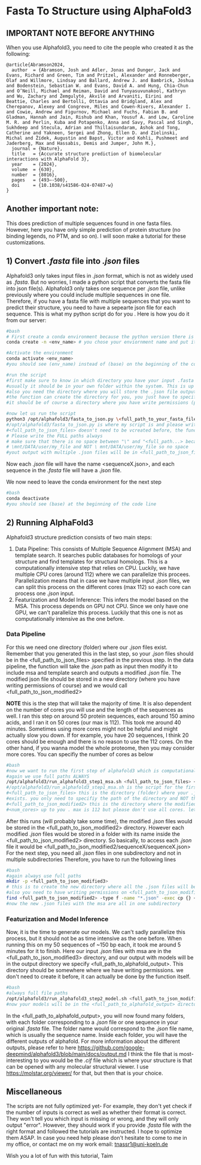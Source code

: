 # **Fasta To Structure using AlphaFold3**

## **IMPORTANT NOTE BEFORE ANYTHING**
When you use Alphafold3, you need to cite the people who created it as the following: 

```
@article{Abramson2024,
  author  = {Abramson, Josh and Adler, Jonas and Dunger, Jack and Evans, Richard and Green, Tim and Pritzel, Alexander and Ronneberger, Olaf and Willmore, Lindsay and Ballard, Andrew J. and Bambrick, Joshua and Bodenstein, Sebastian W. and Evans, David A. and Hung, Chia-Chun and O’Neill, Michael and Reiman, David and Tunyasuvunakool, Kathryn and Wu, Zachary and Žemgulytė, Akvilė and Arvaniti, Eirini and Beattie, Charles and Bertolli, Ottavia and Bridgland, Alex and Cherepanov, Alexey and Congreve, Miles and Cowen-Rivers, Alexander I. and Cowie, Andrew and Figurnov, Michael and Fuchs, Fabian B. and Gladman, Hannah and Jain, Rishub and Khan, Yousuf A. and Low, Caroline M. R. and Perlin, Kuba and Potapenko, Anna and Savy, Pascal and Singh, Sukhdeep and Stecula, Adrian and Thillaisundaram, Ashok and Tong, Catherine and Yakneen, Sergei and Zhong, Ellen D. and Zielinski, Michal and Žídek, Augustin and Bapst, Victor and Kohli, Pushmeet and Jaderberg, Max and Hassabis, Demis and Jumper, John M.},
  journal = {Nature},
  title   = {Accurate structure prediction of biomolecular interactions with AlphaFold 3},
  year    = {2024},
  volume  = {630},
  number  = {8016},
  pages   = {493–-500},
  doi     = {10.1038/s41586-024-07487-w}
}
```
## Another important note:
This does prediction of multiple sequences found in one fasta files. However, here you have only simple prediction of protein structure (no binding legends, no PTM, and so on). I will soon make a tutorial for these customizations. 

## **1) Convert *.fasta* file into *.json* files**
Alphafold3 only takes input files in *.json* format, which is not as widely used as *.fasta*. But no worries, I made a python script that converts the fasta file into json file(s). Alphafold3 only takes one sequence per *.json* file, unlike previously where you could include multiple sequences in one file. Therefore, if you have a fasta file with multiple sequences that you want to predict their structure, you need to have a sepearte json file for each sequence. This is what my python script do for you .
Here is how you do it from our server:
 ```bash
#bash
# First create a conda environment because the python version there is different than the one in system
conda create -n <env_name> # you chose your enviornment name and put it instead of <env_name>

#Activate the environment
conda activate <env_name>
#you should see (env_name) instead of (base) on the beginning of the code line

#run the script
#first make sure to know in which directory you have your input .fasta file
#usually it should be in your own folder within the system. This is up to you
#also you need the directory where you will store the .json file outputs
#the function can create the directory for you, you just have to specifiy it
#it should be of course a directory where you have write permissions (probably in your own folder)

#now let us run the script
python3 /opt/alphafold3/fasta_to_json.py \<full_path_to_your_fasta_file.fasta> \<full_path_to_json_files>
#/opt/alphafold3/fasta_to_json.py is where my script is and please write the full path
#<full_path_to_json_files> doesn't need to be vcreated before, the function can make it for you
# Please write the FULL paths always
# make sure that there is no space between "\" and "<full_path...> because this is a common source of error
# \mnt/DATA/user/my_file and NOT \ mnt/DATA/user/my_file so no space
#yout output with multiple .json files will be in <full_path_to_json_files>
```
Now each *.json* file will have the name <sequenceX.json>, and each sequence in the *.fasta* file will have a *.json* file. 

We now need to leave the conda environment for the next step
```bash
#bash
conda deactivate
#you should see (base) at the beginning of the code line
```

## **2) Running AlphaFold3**
Alphafold3 structure prediction consists of two main steps:
1) Data Pipeline: This consists of Multiple Sequence Alignment (MSA) and template search. It searches public databases for homologs of your structure and find templates for structural homologs. This is a computationally intensive step that relies on CPU. Luckily, we have multiple CPU cores (around 112) where we can parallelize this procees. Parallelization means that in case we have multiple input *.json* files, we can split this process on the different cores (max 112) so each core can process one *.json* input.
2) Featurization and Model Inference: This infers the model based on the MSA. This process depends on GPU not CPU. Since we only have one GPU, we can't parallelize this process. Luckily that this one is not as computationally intensive as the one before.

### **Data Pipeline**
For this we need one directory (folder) where our *.json* files exist. Remember that you generated this in the last step, so your *.json* files should be in the <full_path_to_json_files> specified in the previous step. 
In the data pipeline, the function will take the *.json* path as input then modify it to include msa and template search and outputs a modified *.json* file. The modified json file should be stored in a new directory (where you have writing permissions of course) and we would call <full_path_to_json_modified2> 

**NOTE** this is the step that will take the majority of time. It is also dependent on the number of cores you will use and the length of the sequences as well. I ran this step on around 50 protein sequences, each around 150 amino acids, and I ran it on 50 cores (our max is 112). This took me around 40 minutes. Sometimes using more cores might not be helpful and might actually slow you down. If for example, you have 20 sequences, I think 20 cores should be enough and there is no reason to use the 112 cores. On the other hand, if you wanna model the whole proteome, then you may consider more cores. You can specifiy the number of cores as below

```bash
#bash 
#now we want to run the first step of alphafold3 which is computationaly heavy
#again we use full paths ALWAYS
/opt/alphafold3/run_alphafold3_step1_msa.sh <full_path_to_json_files> <full_path_to_json_modified2> <num_cores>
#/opt/alphafold3/run_alphafold3_step1_msa.sh is the script for the first step with parallelization
#<full_path_to_json_files> this is the directory (folder) where your .json files that were outputted in last step
#exists. you only need to specifiy the path of the directory and NOT the .json files themselves
#<full_path_to_json_modified2> this is the directory where the modified .json files that would have the msa and would be #outputted would exist
#<num_cores> up to you . max is 112 but please don't use all cores. let be around the number of your sequences
```

After this runs (will probably take some time), the modified *.json* files would be stored in the <full_path_to_json_modified2> directory. However each modified *.json* files would be stored in a folder with its name inside the <full_path_to_json_modified2> directory. So basically, to access each *.json* file it would be 
<full_path_to_json_modified2/sequenceX/sequenceX.json>
For the next step, you need all *.json* files in one subdirectory and not in multiple subdirectories 
Therefore, you have to run the following lines

```bash
#bash
#again always use full paths
mkdir -p <full_path_to_json_modified3>
# this is to create the new directory where all the .json files will be listed properly
#also you need to have writing permissions on <full_path_to_json_modified3>
find <full_path_to_json_modified2> -type f -name "*.json" -exec cp {} <full_path_to_json_modified3> \;
#now the new .json files with the msa are all in one subdirectory
```

### **Featurization and Model Inference**
Now, it is the time to generate our models. We can't sadly parallelize this process, but it should not be as time intensive as the one before. When running this on my 50 sequences of ~150 bp each, it took me around 5 minutes for it to finish. Here our input *.json* files with msa are in the <full_path_to_json_modified3> directory, and our output with models will be in the output directory we specify <full_path_to_alphafold_output>. This directory should be somewhere where we have writing permissions. we don't need to create it before, it can actually be done by the function itself. 

```bash
#bash
#always full file paths
/opt/alphafold3/run_alphafold3_step2_model.sh <full_path_to_json_modified3> <full_path_to_alphafold_output>
#now your models will be in the <full_path_to_alphafold_output> directory
```

In the <full_path_to_alphafold_output>, you will now found many folders, with each folder corresponding to a *.json* file or one sequence in your original *.fasta* file. The folder name would correspond to the *.json* file name, which is usually the sequence name. Inside each folder, you will have the different outputs of alphafold. For more information about the different outputs, please refer to here https://github.com/google-deepmind/alphafold3/blob/main/docs/output.md 
I think the file that is most-interesting to you would be the *.cif* file which is where your structure is that can be opened with any molecular structural viewer. I use https://molstar.org/viewer/ for that, but then that is your choice. 

## **Miscellaneous**
The scripts are not fully optimized yet- For example, they don't yet check if the number of inputs is correct as well as whether their format is correct. They won't tell you which input is missing or wrong, and they will only output "error". 
However, they should work if you provide *.fasta* file with the right format and followed the tutorials are instructed. I hope to optimize them ASAP. 
In case you need help please don't hesitate to come to me in my office, or contact me on my work email:
tnassr1@uni-koeln.de

Wish you a lot of fun with this tutorial,
Taim





